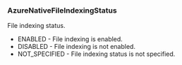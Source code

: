 ### AzureNativeFileIndexingStatus
File indexing status.

- ENABLED - File indexing is enabled.
- DISABLED - File indexing is not enabled.
- NOT_SPECIFIED - File indexing status is not specified.
